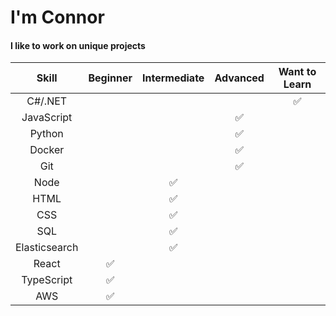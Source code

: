 # I'm Connor #
#### I like to work on unique projects ####

|     Skill     | Beginner | Intermediate | Advanced | Want to Learn |
|:-------------:|:--------:|:------------:|:--------:|:-------------:|
|       C#/.NET |          |              |          |       ✅       |
|    JavaScript |          |              |     ✅    |               |
|        Python |          |              |     ✅    |               |
|        Docker |          |              |     ✅    |               |
|           Git |          |              |     ✅    |               |
|          Node |          |       ✅      |          |               |
|          HTML |          |       ✅      |          |               |
|           CSS |          |       ✅      |          |               |
|           SQL |          |       ✅      |          |               |
| Elasticsearch |          |       ✅      |          |               |
|         React |     ✅    |              |          |               |
|    TypeScript |     ✅    |              |          |               |
|           AWS |     ✅    |              |          |               |
